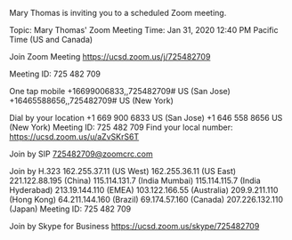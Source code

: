 Mary Thomas is inviting you to a scheduled Zoom meeting.

Topic: Mary Thomas' Zoom Meeting
Time: Jan 31, 2020 12:40 PM Pacific Time (US and Canada)

Join Zoom Meeting
https://ucsd.zoom.us/j/725482709

Meeting ID: 725 482 709

One tap mobile
+16699006833,,725482709# US (San Jose)
+16465588656,,725482709# US (New York)

Dial by your location
        +1 669 900 6833 US (San Jose)
        +1 646 558 8656 US (New York)
Meeting ID: 725 482 709
Find your local number: https://ucsd.zoom.us/u/aZvSKrS6T

Join by SIP
725482709@zoomcrc.com

Join by H.323
162.255.37.11 (US West)
162.255.36.11 (US East)
221.122.88.195 (China)
115.114.131.7 (India Mumbai)
115.114.115.7 (India Hyderabad)
213.19.144.110 (EMEA)
103.122.166.55 (Australia)
209.9.211.110 (Hong Kong)
64.211.144.160 (Brazil)
69.174.57.160 (Canada)
207.226.132.110 (Japan)
Meeting ID: 725 482 709

Join by Skype for Business
https://ucsd.zoom.us/skype/725482709

